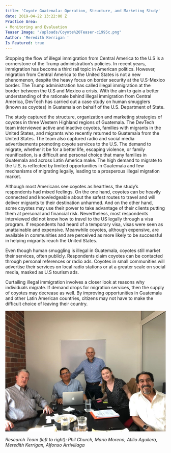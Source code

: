 ```yaml
---
title: 'Coyote Guatemala: Operation, Structure, and Marketing Study'
date: 2019-04-22 13:22:00 Z
Practice Area:
- Monitoring and Evaluation
Teaser Image: "/uploads/Coyote%20Teaser-c1995c.png"
Author: 'Meredith Kerrigan '
Is Featured: true
---
```


Stopping the flow of illegal immigration from Central America to the U.S is a cornerstone of the Trump administration’s policies. In recent years, immigration has become a third rail topic in American politics. However, migration from Central America to the United States is not a new phenomenon, despite the heavy focus on border security at the U.S-Mexico border. The Trump administration has called illegal immigration at the border between the U.S and Mexico a crisis. With the aim to gain a  better understanding of the rationale behind illegal immigration from Central America, DevTech has carried out a case study on human smugglers (known as coyotes) in Guatemala on behalf of the U.S. Department of State.

The study captured the structure, organization and marketing strategies of coyotes in three Western Highland regions of Guatemala. The DevTech team interviewed active and inactive coyotes, families with migrants in the United States, and migrants who recently returned to Guatemala from the United States. The team also captured radio and social media advertisements promoting coyote services to the U.S.
The demand to migrate, whether it be for a better life, escaping violence, or family reunification, is a difficult and personal choice that many families in Guatemala and across Latin America make. The high demand to migrate to the U.S, is reflected by limited opportunities in Guatemala and few mechanisms of migrating legally, leading to a prosperous illegal migration market. 

Although most Americans see coyotes as heartless, the study’s respondents had mixed feelings. On the one hand, coyotes can be heavily connected and knowledgeable about the safest routes to travel and will deliver migrants to their destination unharmed. And on the other hand, some coyotes may use their power to take advantage of their clients putting them at personal and financial risk. Nevertheless, most respondents interviewed did not know how to travel to the US legally through a visa program. If respondents had heard of a temporary visa, visas were seen as unattainable and expensive. Meanwhile coyotes, although expensive, are available in communities and are perceived as more likely to be successful in helping migrants reach the United States. 

Even though human smuggling is illegal in Guatemala, coyotes still market their services, often publicly. Respondents claim coyotes can be contacted through personal references or radio ads. Coyotes in small communities will advertise their services on local radio stations or at a greater scale on social media, masked as U.S tourism ads. 

Curtailing illegal immigration involves a closer look at reasons why individuals migrate.  If demand drops for migration services, then the supply of coyotes may decrease as well. By improving opportunities in Guatemala and other Latin American countries, citizens may not have to make the difficult choice of leaving their country. 

![Research Team.jpg](/uploads/Research%20Team.jpg)

*Research Team (left to right): Phil Church, Mario Moreno, Atilio Aguilera, Meredith Kerrigan, Alfonso Arrivillaga*


